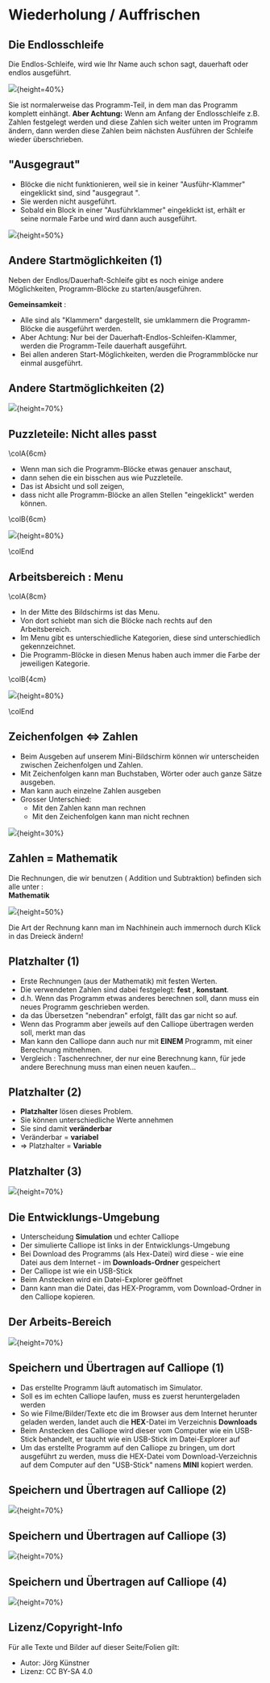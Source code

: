 # Wiederholung / Auffrischen 


## Die Endlosschleife 


Die Endlos-Schleife, wird wie Ihr Name auch schon sagt, dauerhaft oder endlos ausgeführt. 

![](./pics/01_StartSchleife.png){height=40%}

Sie ist normalerweise das Programm-Teil, in dem man das Programm komplett einhängt. 
__Aber Achtung:__
Wenn am Anfang der Endlosschleife z.B. Zahlen festgelegt werden und diese Zahlen sich weiter unten im Programm ändern, dann werden diese Zahlen beim nächsten Ausführen der Schleife wieder überschrieben. 


## "Ausgegraut"

* Blöcke die nicht funktionieren, weil sie in keiner "Ausführ-Klammer" eingeklickt sind,  sind "ausgegraut ".  
* Sie werden nicht ausgeführt.
* Sobald ein Block in einer "Ausführklammer" eingeklickt ist, erhält er seine normale Farbe und wird dann auch ausgeführt.

![](./pics/02_Ausgrauen.png){height=50%}

 
## Andere Startmöglichkeiten (1)

Neben der Endlos/Dauerhaft-Schleife gibt es noch einige andere Möglichkeiten, Programm-Blöcke zu starten/ausgeführen.

__Gemeinsamkeit__ :

* Alle sind als "Klammern" dargestellt, sie umklammern die Programm-Blöcke die ausgeführt werden.  
* Aber Achtung: Nur bei der Dauerhaft-Endlos-Schleifen-Klammer, werden die Programm-Teile dauerhaft ausgeführt.  
* Bei allen anderen Start-Möglichkeiten, werden die Programmblöcke nur einmal ausgeführt.

## Andere Startmöglichkeiten (2)

![](./pics/03_StartMoeglichkeiten.png){height=70%}


## Puzzleteile: Nicht alles passt

\colA{6cm}

* Wenn man sich die Programm-Blöcke etwas genauer anschaut, 
* dann sehen die ein bisschen aus wie Puzzleteile. 
* Das ist Absicht und soll zeigen, 
* dass nicht alle Programm-Blöcke an allen Stellen "eingeklickt" werden können.

\colB{6cm}

![](./pics/04_Puzzleteile.png){height=80%}
 
\colEnd

## Arbeitsbereich : Menu

\colA{8cm}

* In der Mitte des Bildschirms ist das Menu.
* Von dort schiebt man sich die Blöcke nach rechts auf den Arbeitsbereich.
* Im Menu gibt es unterschiedliche Kategorien, diese sind unterschiedlich gekennzeichnet.
* Die Programm-Blöcke in diesen Menus haben auch immer die Farbe der jeweiligen Kategorie. 

\colB{4cm}

![](./pics/05_Menu_und_Farben.png){height=80%}

\colEnd

## Zeichenfolgen <=> Zahlen

* Beim Ausgeben auf unserem Mini-Bildschirm können wir unterscheiden zwischen Zeichenfolgen und Zahlen.  
* Mit Zeichenfolgen kann man Buchstaben, Wörter oder auch ganze Sätze ausgeben. 
* Man kann auch einzelne Zahlen ausgeben
* Grosser Unterschied:
     * Mit den Zahlen kann man rechnen
     * Mit den Zeichenfolgen kann man nicht rechnen

![](./pics/06_Zeichen-Zahlen.png){height=30%}


## Zahlen = Mathematik

     
Die Rechnungen, die wir benutzen ( Addition und Subtraktion) befinden sich alle unter :   
__Mathematik__ 

![](./pics/07_Mathematik.png){height=50%}

Die Art der Rechnung kann man im Nachhinein auch immernoch durch Klick in das Dreieck ändern!


## Platzhalter (1)

* Erste Rechnungen (aus der Mathematik) mit festen Werten.
* Die verwendeten Zahlen sind dabei festgelegt:  __fest__ , __konstant__.
* d.h. Wenn das Programm etwas anderes berechnen soll, dann muss ein neues Programm geschrieben werden.
* da das Übersetzen "nebendran" erfolgt, fällt das gar nicht so auf. 
* Wenn das Programm aber jeweils auf den Calliope übertragen werden soll, merkt man das
* Man kann den Calliope dann auch nur mit __EINEM__ Programm, mit einer Berechnung mitnehmen.
* Vergleich : Taschenrechner, der nur eine Berechnung kann, für jede andere Berechnung muss man einen neuen kaufen...


## Platzhalter (2)

* __Platzhalter__ lösen dieses Problem.
* Sie können unterschiedliche Werte annehmen
* Sie sind damit __veränderbar__
* Veränderbar = __variabel__
* => Platzhalter = __Variable__

## Platzhalter (3)

![](./pics/08_Einfuehrung_Variablen.png){height=70%}


## Die Entwicklungs-Umgebung  
 

* Unterscheidung __Simulation__ und echter Calliope
* Der simulierte Calliope ist links in der Entwicklungs-Umgebung
* Bei Download des Programms (als Hex-Datei) wird diese - wie eine Datei aus dem Internet - im __Downloads-Ordner__ gespeichert 
* Der Calliope ist wie ein USB-Stick
* Beim Anstecken wird ein Datei-Explorer geöffnet
* Dann kann man die Datei, das HEX-Programm, vom Download-Ordner in den Calliope kopieren. 

## Der Arbeits-Bereich 

![](./pics/09_Arbeitsbereich.png){height=70%}


## Speichern und Übertragen auf Calliope (1)

* Das erstellte Programm läuft automatisch im Simulator.
* Soll es im echten Calliope laufen, muss es zuerst heruntergeladen werden
* So wie Filme/Bilder/Texte etc die im Browser aus dem Internet herunter geladen werden, landet auch die __HEX__-Datei im Verzeichnis __Downloads__
* Beim Anstecken des Calliope wird dieser vom Computer wie ein USB-Stick behandelt, er taucht wie ein USB-Stick im Datei-Explorer auf
* Um das erstellte Programm auf den Calliope zu bringen, um dort ausgeführt zu werden, muss die HEX-Datei vom Download-Verzeichnis auf dem Computer auf den "USB-Stick" namens __MINI__ kopiert werden. 


## Speichern und Übertragen auf Calliope (2)

![](./pics/10_Speichern.png){height=70%}



## Speichern und Übertragen auf Calliope (3)

![](./pics/11_DownloadsFolder.png){height=70%}



## Speichern und Übertragen auf Calliope (4)

![](./pics/11_Mini_USB-Stick.png){height=70%}



## Lizenz/Copyright-Info
Für alle Texte und Bilder auf dieser Seite/Folien gilt:

* Autor: Jörg Künstner
* Lizenz: CC BY-SA 4.0
